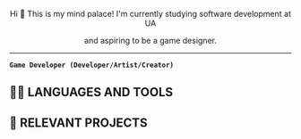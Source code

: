 
<div align="center">
  <p>Hi 👋 This is my mind palace! I'm currently studying software development at UA</p>
  <p>and aspiring to be a game designer.</p>
</div>

---

**`Game Developer (Developer/Artist/Creator)`**

## 📜🔧 LANGUAGES AND TOOLS

## 💾 RELEVANT PROJECTS
